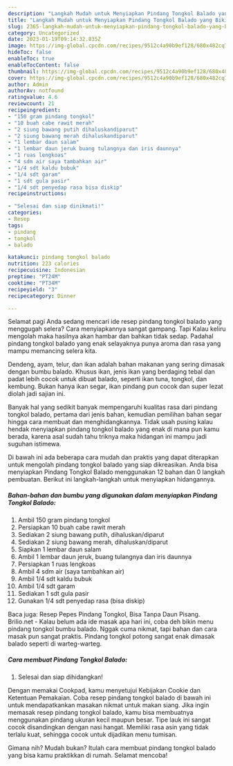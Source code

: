 ```yaml
---
description: "Langkah Mudah untuk Menyiapkan Pindang Tongkol Balado yang Bikin Ngiler "
title: "Langkah Mudah untuk Menyiapkan Pindang Tongkol Balado yang Bikin Ngiler "
slug: 2365-langkah-mudah-untuk-menyiapkan-pindang-tongkol-balado-yang-bikin-ngiler
category: Uncategorized
date: 2023-01-19T09:14:32.835Z
image: https://img-global.cpcdn.com/recipes/9512c4a90b9ef128/680x482cq70/pindang-tongkol-balado-foto-resep-utama.jpg
hideToc: false
enableToc: true
enableTocContent: false
thumbnail: https://img-global.cpcdn.com/recipes/9512c4a90b9ef128/680x482cq70/pindang-tongkol-balado-foto-resep-utama.jpg
cover: https://img-global.cpcdn.com/recipes/9512c4a90b9ef128/680x482cq70/pindang-tongkol-balado-foto-resep-utama.jpg
author: Admin
authorAv: notfound
ratingvalue: 4.6
reviewcount: 21
recipeingredient:
- "150 gram pindang tongkol"
- "10 buah cabe rawit merah"
- "2 siung bawang putih dihaluskandiparut"
- "2 siung bawang merah dihaluskandiparut"
- "1 lembar daun salam"
- "1 lembar daun jeruk buang tulangnya dan iris daunnya"
- "1 ruas lengkoas"
- "4 sdm air saya tambahkan air"
- "1/4 sdt kaldu bubuk"
- "1/4 sdt garam"
- "1 sdt gula pasir"
- "1/4 sdt penyedap rasa bisa diskip"
recipeinstructions:

- "Selesai dan siap dinikmati!"
categories:
- Resep
tags:
- pindang
- tongkol
- balado

katakunci: pindang tongkol balado 
nutrition: 223 calories
recipecuisine: Indonesian
preptime: "PT24M"
cooktime: "PT34M"
recipeyield: "3"
recipecategory: Dinner

---
```



Selamat pagi Anda sedang mencari ide resep pindang tongkol balado yang menggugah selera? Cara menyiapkannya sangat gampang. Tapi Kalau keliru mengolah maka hasilnya akan hambar dan bahkan tidak sedap. Padahal pindang tongkol balado yang enak selayaknya punya aroma dan rasa yang mampu memancing selera kita.


Dendeng, ayam, telur, dan ikan adalah bahan makanan yang sering dimasak dengan bumbu balado. Khusus ikan, jenis ikan yang berdaging tebal dan padat lebih cocok untuk dibuat balado, seperti ikan tuna, tongkol, dan kembung. Bukan hanya ikan segar, ikan pindang pun cocok dan super lezat diolah jadi sajian ini.

Banyak hal yang sedikit banyak mempengaruhi kualitas rasa dari pindang tongkol balado, pertama dari jenis bahan, kemudian pemilihan bahan segar hingga cara membuat dan menghidangkannya. Tidak usah pusing kalau hendak menyiapkan pindang tongkol balado yang enak di mana pun kamu berada, karena asal sudah tahu triknya maka hidangan ini mampu jadi suguhan istimewa.


Di bawah ini ada beberapa cara mudah dan praktis yang dapat diterapkan untuk mengolah pindang tongkol balado yang siap dikreasikan. Anda bisa menyiapkan Pindang Tongkol Balado menggunakan 12 bahan dan 0 langkah pembuatan. Berikut ini langkah-langkah untuk menyiapkan hidangannya.

<!--inarticleads1-->

##### Bahan-bahan dan bumbu yang digunakan dalam menyiapkan Pindang Tongkol Balado:

1. Ambil 150 gram pindang tongkol
1. Persiapkan 10 buah cabe rawit merah
1. Sediakan 2 siung bawang putih, dihaluskan/diparut
1. Sediakan 2 siung bawang merah, dihaluskan/diparut
1. Siapkan 1 lembar daun salam
1. Ambil 1 lembar daun jeruk, buang tulangnya dan iris daunnya
1. Persiapkan 1 ruas lengkoas
1. Ambil 4 sdm air (saya tambahkan air)
1. Ambil 1/4 sdt kaldu bubuk
1. Ambil 1/4 sdt garam
1. Sediakan 1 sdt gula pasir
1. Gunakan 1/4 sdt penyedap rasa (bisa diskip)


Baca juga: Resep Pepes Pindang Tongkol, Bisa Tanpa Daun Pisang. Brilio.net - Kalau belum ada ide masak apa hari ini, coba deh bikin menu pindang tongkol bumbu balado. Nggak cuma nikmat, tapi bahan dan cara masak pun sangat praktis. Pindang tongkol potong sangat enak dimasak balado seperti di warteg-warteg. 

<!--inarticleads2-->

##### Cara membuat Pindang Tongkol Balado:


1. Selesai dan siap dihidangkan!

Dengan memakai Cookpad, kamu menyetujui Kebijakan Cookie dan Ketentuan Pemakaian. Coba resep pindang tongkol balado di bawah ini untuk mendapatkankan masakan nikmat untuk makan siang. Jika ingin memasak resep pindang tongkol balado, kamu bisa membuatnya menggunakan pindang ukuran kecil maupun besar. Tipe lauk ini sangat cocok disandingkan dengan nasi hangat. Memiliki rasa asin yang tidak terlalu kuat, sehingga cocok untuk dijadikan menu tumisan. 

Gimana nih? Mudah bukan? Itulah cara membuat pindang tongkol balado yang bisa kamu praktikkan di rumah. Selamat mencoba!
